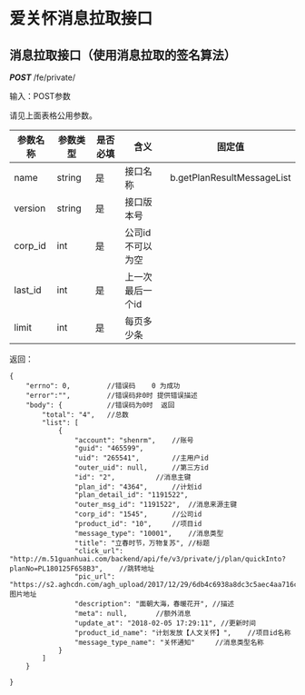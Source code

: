 # 爱关怀消息拉取接口


## 消息拉取接口（使用消息拉取的签名算法） 

***POST*** /fe/private/


输入：POST参数

请见上面表格公用参数。

参数名称 | 参数类型 | 是否必填 | 含义 | 固定值
--------|--------|---------|-----|-------
name | string  | 是 | 接口名称 | b.getPlanResultMessageList
version |  string  | 是 | 接口版本号 |
corp_id |  int  | 是 | 公司id 不可以为空 |
last_id | int  | 是 | 上一次最后一个id |
limit | int | 是  | 每页多少条 |


返回：

```
{
	"errno": 0, 		//错误码    0 为成功
	"error":"",     	//错误码非0时 提供错误描述
    "body": {		    //错误码为0时  返回
        "total": "4",	//总数
        "list": [
            {
                "account": "shenrm",   	//账号
                "guid": "465599",    
                "uid": "265541",		//主用户id
                "outer_uid": null,		//第三方id
                "id": "2",			//消息主键
                "plan_id": "4364",		//计划id
                "plan_detail_id": "1191522",	
                "outer_msg_id": "1191522",	//消息来源主键
                "corp_id": "1545",		//公司id
                "product_id": "10",		//项目id
                "message_type": "10001",	//消息类型
                "title": "立春时节，万物复苏", //标题
                "click_url": "http://m.51guanhuai.com/backend/api/fe/v3/private/j/plan/quickInto?planNo=PL180125F658B3",	//跳转地址
                "pic_url": "https://s2.aghcdn.com/agh_upload/2017/12/29/6db4c6938a8dc3c5aec4aa716c4ee40b",//图片地址
                "description": "面朝大海，春暖花开",	//描述
                "meta": null,		//额外消息
                "update_at": "2018-02-05 17:29:11",	//更新时间
                "product_id_name": "计划发放【人文关怀】",	//项目id名称
                "message_type_name": "关怀通知"		//消息类型名称
            }
        ]
    }

}
```


